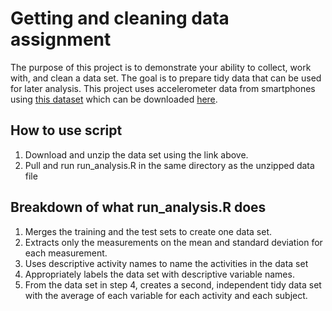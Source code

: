 # Getting and cleaning data assignment

The purpose of this project is to demonstrate your ability to collect, work with, and clean a data set. The goal is to prepare tidy data that can be used for later analysis. This project uses accelerometer data from smartphones using [this dataset](http://archive.ics.uci.edu/ml/datasets/Human+Activity+Recognition+Using+Smartphones) which can be downloaded [here](https://d396qusza40orc.cloudfront.net/getdata%2Fprojectfiles%2FUCI%20HAR%20Dataset.zip).

## How to use script

1. Download and unzip the data set using the link above.
2. Pull and run run_analysis.R in the same directory as the unzipped data file

## Breakdown of what run_analysis.R does
1. Merges the training and the test sets to create one data set.
2. Extracts only the measurements on the mean and standard deviation for each measurement.
3. Uses descriptive activity names to name the activities in the data set
4. Appropriately labels the data set with descriptive variable names.
5. From the data set in step 4, creates a second, independent tidy data set with the average of each variable for each activity and each subject.
